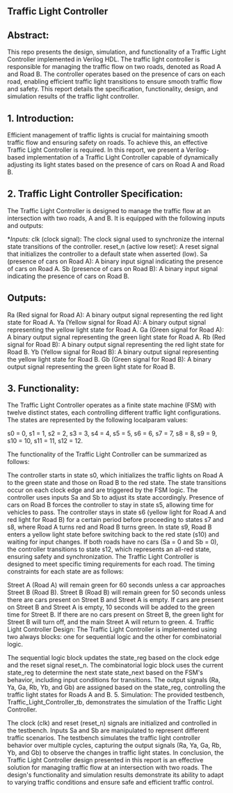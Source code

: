 ## Traffic Light Controller

## Abstract:
This repo presents the design, simulation, and functionality of a Traffic Light Controller implemented in Verilog HDL. The traffic light controller is responsible for managing the traffic flow on two roads, denoted as Road A and Road B. The controller operates based on the presence of cars on each road, enabling efficient traffic light transitions to ensure smooth traffic flow and safety. This report details the specification, functionality, design, and simulation results of the traffic light controller.

## 1. Introduction:
Efficient management of traffic lights is crucial for maintaining smooth traffic flow and ensuring safety on roads. To achieve this, an effective Traffic Light Controller is required. In this report, we present a Verilog-based implementation of a Traffic Light Controller capable of dynamically adjusting its light states based on the presence of cars on Road A and Road B.

## 2. Traffic Light Controller Specification:
The Traffic Light Controller is designed to manage the traffic flow at an intersection with two roads, A and B. It is equipped with the following inputs and outputs:

**Inputs:*
clk (clock signal): The clock signal used to synchronize the internal state transitions of the controller.
reset_n (active low reset): A reset signal that initializes the controller to a default state when asserted (low).
Sa (presence of cars on Road A): A binary input signal indicating the presence of cars on Road A.
Sb (presence of cars on Road B): A binary input signal indicating the presence of cars on Road B.
## Outputs:
Ra (Red signal for Road A): A binary output signal representing the red light state for Road A.
Ya (Yellow signal for Road A): A binary output signal representing the yellow light state for Road A.
Ga (Green signal for Road A): A binary output signal representing the green light state for Road A.
Rb (Red signal for Road B): A binary output signal representing the red light state for Road B.
Yb (Yellow signal for Road B): A binary output signal representing the yellow light state for Road B.
Gb (Green signal for Road B): A binary output signal representing the green light state for Road B.
## 3. Functionality:
The Traffic Light Controller operates as a finite state machine (FSM) with twelve distinct states, each controlling different traffic light configurations. The states are represented by the following localparam values:

s0 = 0, s1 = 1, s2 = 2, s3 = 3, s4 = 4, s5 = 5, s6 = 6, s7 = 7, s8 = 8, s9 = 9, s10 = 10, s11 = 11, s12 = 12.

The functionality of the Traffic Light Controller can be summarized as follows:

The controller starts in state s0, which initializes the traffic lights on Road A to the green state and those on Road B to the red state.
The state transitions occur on each clock edge and are triggered by the FSM logic.
The controller uses inputs Sa and Sb to adjust its state accordingly. Presence of cars on Road B forces the controller to stay in state s5, allowing time for vehicles to pass.
The controller stays in state s6 (yellow light for Road A and red light for Road B) for a certain period before proceeding to states s7 and s8, where Road A turns red and Road B turns green.
In state s9, Road B enters a yellow light state before switching back to the red state (s10) and waiting for input changes.
If both roads have no cars (Sa = 0 and Sb = 0), the controller transitions to state s12, which represents an all-red state, ensuring safety and synchronization.
The Traffic Light Controller is designed to meet specific timing requirements for each road. The timing constraints for each state are as follows:

Street A (Road A) will remain green for 60 seconds unless a car approaches Street B (Road B).
Street B (Road B) will remain green for 50 seconds unless there are cars present on Street B and Street A is empty.
If cars are present on Street B and Street A is empty, 10 seconds will be added to the green time for Street B.
If there are no cars present on Street B, the green light for Street B will turn off, and the main Street A will return to green.
4. Traffic Light Controller Design:
The Traffic Light Controller is implemented using two always blocks: one for sequential logic and the other for combinatorial logic.

The sequential logic block updates the state_reg based on the clock edge and the reset signal reset_n.
The combinatorial logic block uses the current state_reg to determine the next state state_next based on the FSM's behavior, including input conditions for transitions.
The output signals (Ra, Ya, Ga, Rb, Yb, and Gb) are assigned based on the state_reg, controlling the traffic light states for Roads A and B.
5. Simulation:
The provided testbench, Traffic_Light_Controller_tb, demonstrates the simulation of the Traffic Light Controller.

The clock (clk) and reset (reset_n) signals are initialized and controlled in the testbench.
Inputs Sa and Sb are manipulated to represent different traffic scenarios.
The testbench simulates the traffic light controller behavior over multiple cycles, capturing the output signals (Ra, Ya, Ga, Rb, Yb, and Gb) to observe the changes in traffic light states.
In conclusion, the Traffic Light Controller design presented in this report is an effective solution for managing traffic flow at an intersection with two roads. The design's functionality and simulation results demonstrate its ability to adapt to varying traffic conditions and ensure safe and efficient traffic control.
